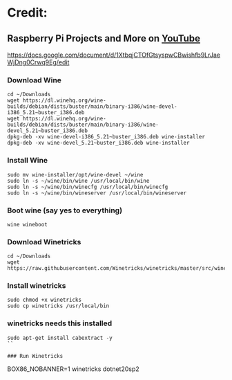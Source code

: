 # Credit:
## Raspberry Pi Projects and More on [YouTube](https://www.youtube.com/channel/UCkv0fW0EIUTKw6pYEnTjTbQ)
https://docs.google.com/document/d/1XtbqjCTOfGtsyspwCBwishfb9LrJaeWjDng0Crwq9Eg/edit

### Download Wine
```
cd ~/Downloads
wget https://dl.winehq.org/wine-builds/debian/dists/buster/main/binary-i386/wine-devel-i386_5.21~buster_i386.deb
wget https://dl.winehq.org/wine-builds/debian/dists/buster/main/binary-i386/wine-devel_5.21~buster_i386.deb
dpkg-deb -xv wine-devel-i386_5.21~buster_i386.deb wine-installer
dpkg-deb -xv wine-devel_5.21~buster_i386.deb wine-installer
```

### Install Wine
```
sudo mv wine-installer/opt/wine-devel ~/wine
sudo ln -s ~/wine/bin/wine /usr/local/bin/wine
sudo ln -s ~/wine/bin/winecfg /usr/local/bin/winecfg
sudo ln -s ~/wine/bin/wineserver /usr/local/bin/wineserver
```

### Boot wine (say yes to everything)
```
wine wineboot
```

### Download Winetricks
```
cd ~/Downloads
wget https://raw.githubusercontent.com/Winetricks/winetricks/master/src/winetricks
```

### Install winetricks
```
sudo chmod +x winetricks
sudo cp winetricks /usr/local/bin
```

### winetricks needs this installed
```
sudo apt-get install cabextract -y 
``

### Run Winetricks
```
BOX86_NOBANNER=1 winetricks dotnet20sp2
```
